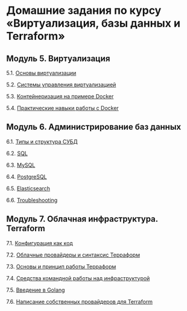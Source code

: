 # Домашние задания по курсу «Виртуализация, базы данных и Terraform»


## Модуль 5. Виртуализация

5.1. [Основы виртуализации](5.1.md)

5.2. [Системы управления виртуализацией](5.2.md)

5.3. [Контейнеризация на примере Docker](5.3.md)

5.4. [Практические навыки работы с Docker](5.4.md)

## Модуль 6. Администрирование баз данных

6.1. [Типы и структура СУБД](6.1.md)

6.2. [SQL](6.2.md)

6.3. [MySQL](6.3.md)

6.4. [PostgreSQL](6.4.md)

6.5. [Elasticsearch](6.5.md)

6.6. [Troubleshooting](6.6.md)

## Модуль 7. Облачная инфраструктура. Terraform

7.1. [Конфигурация как код](7.1.md) 

7.2. [Облачные провайдеры и синтаксис Терраформ](7.2.md)

7.3. [Основы и принцип работы Терраформ](7.3.md)

7.4. [Средства командной работы над инфраструктурой]()

7.5. [Введение в Golang]()

7.6. [Написание собственных провайдеров для Terraform]()
